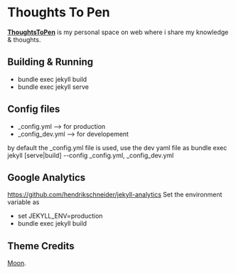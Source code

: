 # Thoughts To Pen

**[ThoughtsToPen](https://thoughtstopen.com)** is my personal space on web where i share my knowledge & thoughts.

## Building & Running
* bundle exec jekyll build
* bundle exec jekyll serve


## Config files
* _config.yml --> for production
* _config_dev.yml --> for developement

by default the _config.yml file is used, use the dev yaml file as
bundle exec jekyll [serve|build] --config _config.yml, _config_dev.yml

## Google Analytics
https://github.com/hendrikschneider/jekyll-analytics
Set the environment variable as 
* set JEKYLL_ENV=production
* bundle exec jekyll build

## Theme Credits

[Moon](https://taylantatli.github.io/Moon/moon-theme/).
